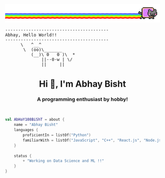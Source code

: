 ![image](https://raw.githubusercontent.com/AbHaY108BiShT/AbHaY108BiShT/main/meow.gif)
<pre>
----------------------------------------
<span>Abhay, Hello World!!</span>
----------------------------------------
      \   ^__^
       \  (oo)\_______
          (__)\ 0   0 )\  *
              ||--0-w | \/
              ||     ||
</pre>
<h1 align="center">Hi 👋, I'm Abhay Bisht</h1>
<h3 align="center">A programming enthusiast by hobby!</h3>
<br>

```kotlin
val AbHaY108BiShT = about {
    name = "Abhay Bisht"
    languages {
        proficientIn = listOf("Python")
        familiarWith = listOf("JavaScript", "C++", "React.js", "Node.js","DataScience","MERN stack")
    }

    status {
        + "Working on Data Science and ML !!"
    }
}
```
